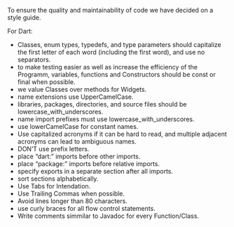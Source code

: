 To ensure the quality and maintainability of code we have decided on a style guide. 


For Dart: 

- Classes, enum types, typedefs, and type parameters should capitalize the first letter of each word (including the first word), and use no separators.
- to make testing easier as well as increase the efficiency of the Programm, variables, functions and Constructors should be const or final when possible.
- we value Classes over methods for Widgets.
- name extensions use UpperCamelCase.
- libraries, packages, directories, and source files should be lowercase_with_underscores.
- name import prefixes must use lowercase_with_underscores.
- use lowerCamelCase for constant names.
- Use capitalized acronyms if it can be hard to read, and multiple adjacent acronyms can lead to ambiguous names.
- DON’T use prefix letters.
- place “dart:” imports before other imports.
- place “package:” imports before relative imports.
- specify exports in a separate section after all imports.
- sort sections alphabetically.
- Use Tabs for Intendation.
- Use Trailing Commas when possible. 
- Avoid lines longer than 80 characters.
- use curly braces for all flow control statements.
- Write comments simmilar to Javadoc for every Function/Class. 
